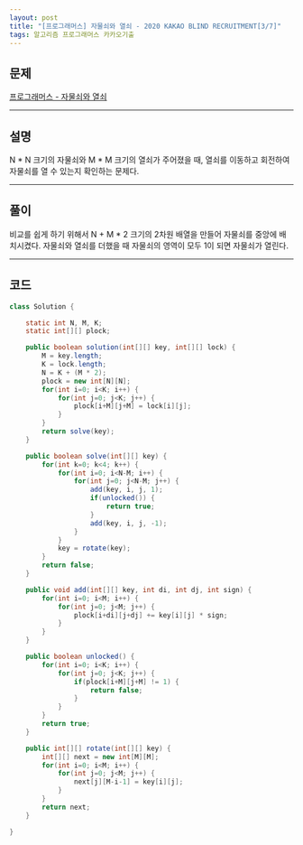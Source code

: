 ```yaml
---
layout: post
title: "[프로그래머스] 자물쇠와 열쇠 - 2020 KAKAO BLIND RECRUITMENT[3/7]"
tags: 알고리즘 프로그래머스 카카오기출
---
```


## 문제
[프로그래머스 - 자물쇠와 열쇠](https://programmers.co.kr/learn/courses/30/lessons/60059)

---
## 설명
N * N 크기의 자물쇠와 M * M 크기의 열쇠가 주어졌을 때, 열쇠를 이동하고 회전하여 자물쇠를 열 수 있는지 확인하는 문제다.

---
## 풀이
비교를 쉽게 하기 위해서 N + M * 2 크기의 2차원 배열을 만들어 자물쇠를 중앙에 배치시켰다. 자물쇠와 열쇠를 더했을 때 자물쇠의 영역이 모두 1이 되면 자물쇠가 열린다.

---
## 코드
```java
class Solution {

    static int N, M, K;
    static int[][] plock;

    public boolean solution(int[][] key, int[][] lock) {
        M = key.length;
        K = lock.length;
        N = K + (M * 2);
        plock = new int[N][N];
        for(int i=0; i<K; i++) {
            for(int j=0; j<K; j++) {
                plock[i+M][j+M] = lock[i][j];
            }
        }
        return solve(key);
    }

    public boolean solve(int[][] key) {
        for(int k=0; k<4; k++) {
            for(int i=0; i<N-M; i++) {
                for(int j=0; j<N-M; j++) {
                    add(key, i, j, 1);
                    if(unlocked()) {
                        return true;
                    }
                    add(key, i, j, -1);
                }
            }
            key = rotate(key);
        }
        return false;
    }

    public void add(int[][] key, int di, int dj, int sign) {
        for(int i=0; i<M; i++) {
            for(int j=0; j<M; j++) {
                plock[i+di][j+dj] += key[i][j] * sign;
            }
        }
    }

    public boolean unlocked() {
        for(int i=0; i<K; i++) {
            for(int j=0; j<K; j++) {
                if(plock[i+M][j+M] != 1) {
                    return false;
                }
            }
        }
        return true;
    }

    public int[][] rotate(int[][] key) {
        int[][] next = new int[M][M];
        for(int i=0; i<M; i++) {
            for(int j=0; j<M; j++) {
                next[j][M-i-1] = key[i][j];
            }
        }
        return next;
    }

}
```